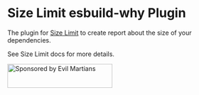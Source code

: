 # Size Limit esbuild-why Plugin

The plugin for [Size Limit] to create report about the size of
your dependencies.

See Size Limit docs for more details.

[Size Limit]: https://github.com/wittakarn/size-limit/

<a href="https://evilmartians.com/?utm_source=size-limit">
  <img src="https://evilmartians.com/badges/sponsored-by-evil-martians.svg"
       alt="Sponsored by Evil Martians" width="236" height="54">
</a>
